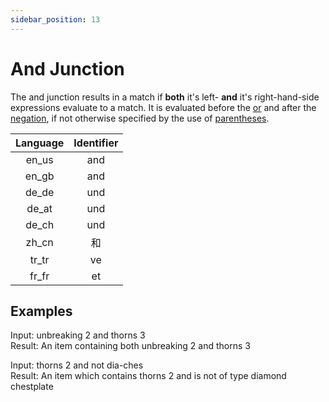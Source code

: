 ```yaml
---
sidebar_position: 13
---
```


# And Junction

The and junction results in a match if **both** it's left- **and** it's right-hand-side expressions evaluate to a match. It is evaluated before the [or](or-junction.md) and after the [negation](negation.md), if not otherwise specified by the use of [parentheses](parentheses.md).

| Language | Identifier |
|:--------:|:----------:|
| en_us | and |
| en_gb | and |
| de_de | und |
| de_at | und |
| de_ch | und |
| zh_cn | 和 |
| tr_tr | ve |
| fr_fr | et |

## Examples

Input: unbreaking 2 and thorns 3\
Result: An item containing both unbreaking 2 and thorns 3

Input: thorns 2 and not dia-ches\
Result: An item which contains thorns 2 and is not of type diamond chestplate